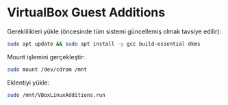 # VirtualBox Guest Additions

Gereklilikleri yükle (öncesinde tüm sistemi güncellemiş olmak tavsiye edilir):

```bash
sudo apt update && sudo apt install -y gcc build-essential dkms
```

Mount işlemini gerçekleştir:

```bash
sudo mount /dev/cdrom /mnt
```

Eklentiyi yükle:

```bash
sudo /mnt/VBoxLinuxAdditions.run
```
